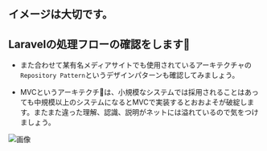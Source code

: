 ## イメージは大切です。

## Laravelの処理フローの確認をします
- また合わせて某有名メディアサイトでも使用されているアーキテクチャの`Repository Pattern`というデザインパターンも確認してみましょう。

- MVCというアーキテクチは、小規模なシステムでは採用されることはあっても中規模以上のシステムになるとMVCで実装するとおおよそが破綻します。またまた違った理解、認識、説明がネットには溢れているので気をつけましょう。

![画像](https://github.com/hironeko/laravel_original_tutorial/blob/master/images/laravel_fllow_chart.png)



